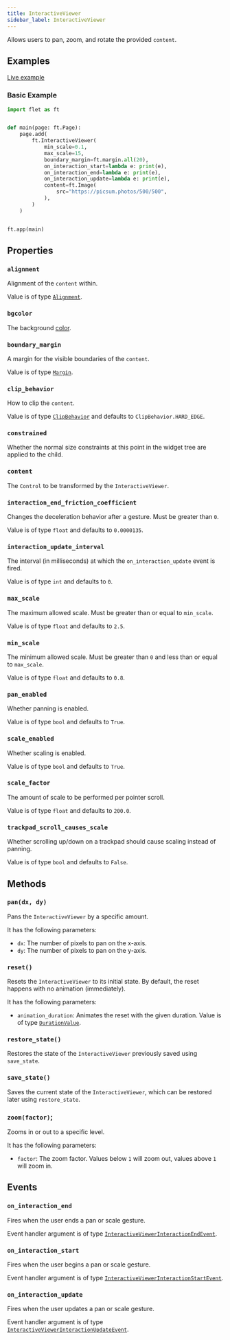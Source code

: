```yaml
---
title: InteractiveViewer
sidebar_label: InteractiveViewer
---
```


Allows users to pan, zoom, and rotate the provided `content`.

## Examples

[Live example](https://flet-controls-gallery.fly.dev/utility/interactiveviewer)

### Basic Example

```python
import flet as ft


def main(page: ft.Page):
    page.add(
        ft.InteractiveViewer(
            min_scale=0.1,
            max_scale=15,
            boundary_margin=ft.margin.all(20),
            on_interaction_start=lambda e: print(e),
            on_interaction_end=lambda e: print(e),
            on_interaction_update=lambda e: print(e),
            content=ft.Image(
                src="https://picsum.photos/500/500",
            ),
        )
    )


ft.app(main)
```

## Properties

### `alignment`

Alignment of the `content` within.

Value is of type [`Alignment`](/docs/reference/types/alignment).

### `bgcolor`

The background [color](/docs/reference/colors).

### `boundary_margin`

A margin for the visible boundaries of the `content`.

Value is of type [`Margin`](/docs/reference/types/margin).

### `clip_behavior`

How to clip the `content`.

Value is of type [`ClipBehavior`](/docs/reference/types/clipbehavior) and defaults to `ClipBehavior.HARD_EDGE`.

### `constrained`

Whether the normal size constraints at this point in the widget tree are applied to the child.

### `content`

The `Control` to be transformed by the `InteractiveViewer`.

### `interaction_end_friction_coefficient`

Changes the deceleration behavior after a gesture. Must be greater than `0`.

Value is of type `float` and defaults to `0.0000135`.

### `interaction_update_interval`

The interval (in milliseconds) at which the `on_interaction_update` event is fired.

Value is of type `int` and defaults to `0`.

### `max_scale`

The maximum allowed scale. Must be greater than or equal to `min_scale`.

Value is of type `float` and defaults to `2.5`.

### `min_scale`

The minimum allowed scale. Must be greater than `0` and less than or equal to `max_scale`.

Value is of type `float` and defaults to `0.8`.

### `pan_enabled`

Whether panning is enabled.

Value is of type `bool` and defaults to `True`.

### `scale_enabled`

Whether scaling is enabled.

Value is of type `bool` and defaults to `True`.

### `scale_factor`

The amount of scale to be performed per pointer scroll.

Value is of type `float` and defaults to `200.0`.

### `trackpad_scroll_causes_scale`

Whether scrolling up/down on a trackpad should cause scaling instead of panning.

Value is of type `bool` and defaults to `False`.

## Methods

### `pan(dx, dy)`

Pans the `InteractiveViewer` by a specific amount.

It has the following parameters:
- `dx`: The number of pixels to pan on the x-axis.
- `dy`: The number of pixels to pan on the y-axis.

### `reset()`

Resets the `InteractiveViewer` to its initial state. By default, the reset happens with no animation (immediately).

It has the following parameters:
- `animation_duration`: Animates the reset with the given duration. Value is of type [`DurationValue`](/docs/reference/types/aliases#durationvalue).

### `restore_state()`

Restores the state of the `InteractiveViewer` previously saved using `save_state`.

### `save_state()`

Saves the current state of the `InteractiveViewer`, which can be restored later using `restore_state`.

### `zoom(factor)`;

Zooms in or out to a specific level.

It has the following parameters:
- `factor`: The zoom factor. Values below `1` will zoom out, values above `1` will zoom in.

## Events

### `on_interaction_end`

Fires when the user ends a pan or scale gesture.

Event handler argument is of type [`InteractiveViewerInteractionEndEvent`](/docs/reference/types/interactiveviewerinteractionendevent).

### `on_interaction_start`

Fires when the user begins a pan or scale gesture.

Event handler argument is of type [`InteractiveViewerInteractionStartEvent`](/docs/reference/types/interactiveviewerinteractionstartevent).

### `on_interaction_update`

Fires when the user updates a pan or scale gesture.

Event handler argument is of type [`InteractiveViewerInteractionUpdateEvent`](/docs/reference/types/interactiveviewerinteractionupdateevent).
